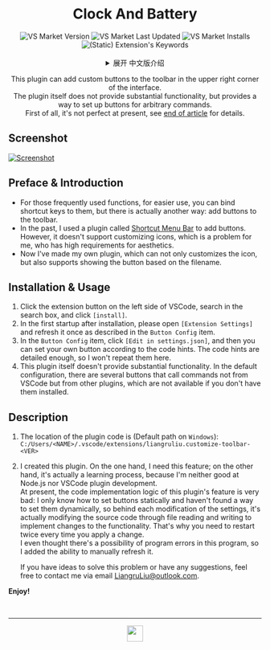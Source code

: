 <!--20220816-->
<span id="jump-begin"/> <h1 align="center"> Clock And Battery </h1>

<div align=center>
<img alt="VS Market Version" src="https://img.shields.io/visual-studio-marketplace/v/liangruliu.clock-and-battery?color=0c649e&style=flat-square">
<img alt="VS Market Last Updated" src="https://img.shields.io/visual-studio-marketplace/last-updated/liangruliu.clock-and-battery?color=0c649e&style=flat-square">
<img alt="VS Market Installs" src="https://img.shields.io/visual-studio-marketplace/i/liangruliu.clock-and-battery?color=0c649e&style=flat-square">
<img alt="(Static) Extension's Keywords" src="https://img.shields.io/badge/keywords-shortcut%2C%20button%2C%20tool%2C%20menu%2C%20bar-0c649e?style=flat-square">
</div><br/>



<details align="center">
   <summary align="center"> 展开 中文版介绍 </summary>

   <p align="center">
      这个插件可以在状态栏添加日期时间指示器和电池电量指示器。<br/>
      它和现有的同类插件相比，界面更精致，功能更丰富。<br/>
   </p>
   <div align="left">


## 截图

+ [略](#jump-pic)


## 前言

+ 插件市场中已有好几个同类插件，我发现它们各有长处，所以我写了这个插件，将长处集于一体。
+ 插件的功能分为两部分：日期时间指示器和电池电量指示器。将来可能会增加性能相关的指示器，比如处理器、内存、网络等。


## 功能

1. 日期时间指示器
   + 文字前面有随昼夜切换的小图标；点击状态栏项可以向当前编辑器插入日期时间。
   + 以下内容均可自定义：是否启用、项在状态栏的位置、小图标及其切换时机、显示的日期时间的格式、插入的日期时间的格式、项的刷新周期。
2. 电池电量指示器
   + 文字前面有随电池状态切换的小图标。
   + 以下内容均可自定义：是否启用、项在状态栏的位置、小图标及其切换时机、项的刷新周期。


## 安装与使用

1. 点击 VSCode 左侧扩展按钮，在搜索框搜索，点击 `[安装]`。
2. 可以去 `[扩展设置]` 看看，有许多内容可以自定义。


## 说明

1. 插件代码所在位置为（`Windows` 上的默认路径）：<br/>
   `C:/Users/<NAME>/.vscode/extensions/liangruliu.clock-and-battery-<VER>`
2. <span id="jump-ch"/>
   我制作这个插件，一方面是需要这个功能，另一方面其实也是一个学习的过程，因为我既不太会 Node.js，也不太会 VSCode 插件开发。<br/>
   目前该插件的功能的代码实现逻辑很不好：我只会静态设置按钮，没找到动态设置按钮的方法，所以每次修改设置，其实是在通过文件读写修改源码的方式来修改功能。这也正是每次应用更改都需要重启两次的原因。<br/>
   我甚至认为这个程序有出错的可能，因此添加了手动刷新的功能。<br/>

   如果你有解决这个问题的思路，或者有什么建议，欢迎通过邮箱 <LiangruLiu@outlook.com> 与我联系。


**开启个性化的 VSCode！**



   <br/><br/><br/><br/>
   <h2 align="center"> 英文版介绍 </h2>
   </div>
</details>

<p align="center">
   This plugin can add custom buttons to the toolbar in the upper right corner of the interface. <br/>
   The plugin itself does not provide substantial functionality, but provides a way to set up buttons for arbitrary commands. <br/>
   First of all, it's not perfect at present, see <a href="#jump-en">end of article</a> for details.
</p>


## Screenshot

<span id="jump-pic"/> [![Screenshot](https://liangruliu.github.io/images/vscodeExt/CT_screenshot.png)](https://liangruliu.github.io/images/vscodeExt/CT_screenshot.png)


## Preface & Introduction

+ For those frequently used functions, for easier use, you can bind shortcut keys to them, but there is actually another way: add buttons to the toolbar.
+ In the past, I used a plugin called [Shortcut Menu Bar](https://marketplace.visualstudio.com/items?itemName=jerrygoyal.shortcut-menu-bar) to add buttons. However, it doesn't support customizing icons, which is a problem for me, who has high requirements for aesthetics.
+ Now I've made my own plugin, which can not only customizes the icon, but also supports showing the button based on the filename.


## Installation & Usage

1. Click the extension button on the left side of VSCode, search in the search box, and click `[install]`.
2. In the first startup after installation, please open `[Extension Settings]` and refresh it once as described in the `Button Config` item.
3. In the `Button Config` item, click `[Edit in settings.json]`, and then you can set your own button according to the code hints. The code hints are detailed enough, so I won't repeat them here.
4. This plugin itself doesn't provide substantial functionality. In the default configuration, there are several buttons that call commands not from VSCode but from other plugins, which are not available if you don't have them installed.


## Description

1. The location of the plugin code is (Default path on `Windows`): <br/>
   `C:/Users/<NAME>/.vscode/extensions/liangruliu.customize-toolbar-<VER>`
2. <span id="jump-en"/>
   I created this plugin. On the one hand, I need this feature; on the other hand, it's actually a learning process, because I'm neither good at Node.js nor VSCode plugin development. <br/>
   At present, the code implementation logic of this plugin's feature is very bad: I only know how to set buttons statically and haven't found a way to set them dynamically, so behind each modification of the settings, it's actually modifying the source code through file reading and writing to implement changes to the functionality. That's why you need to restart twice every time you apply a change. <br/>
   I even thought there's a possibility of program errors in this program, so I added the ability to manually refresh it. <br/>

   If you have ideas to solve this problem or have any suggestions, feel free to contact me via email <LiangruLiu@outlook.com>.


**Enjoy!**



<br/>

-----
<!-- <p align="center"> Visual Studio Marketplace </p> -->
<div align=center> <a href="#jump-begin">
   <img src="https://liangruliu.github.io/images/vscodeExt/icon-small.png" width="32pt">
</a> </div>
